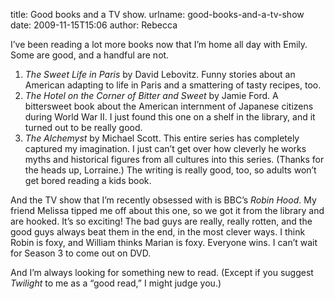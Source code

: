 title: Good books and a TV show.
urlname: good-books-and-a-tv-show
date: 2009-11-15T15:06
author: Rebecca

I&#x02bc;ve been reading a lot more books now that I&#x02bc;m home all day with
Emily. Some are good, and a handful are not.

1. _The Sweet Life in Paris_ by David Lebovitz. Funny stories about an American
   adapting to life in Paris and a smattering of tasty recipes, too.
2. _The Hotel on the Corner of Bitter and Sweet_ by Jamie Ford. A bittersweet
   book about the American internment of Japanese citizens during World War II.
   I just found this one on a shelf in the library, and it turned out to be
   really good.
3. _The Alchemyst_ by Michael Scott. This entire series has completely captured
   my imagination. I just can&#x02bc;t get over how cleverly he works myths and
   historical figures from all cultures into this series. (Thanks for the heads
   up, Lorraine.) The writing is really good, too, so adults won&#x02bc;t get
   bored reading a kids book.

And the TV show that I&#x02bc;m recently obsessed with is BBC&#x02bc;s _Robin
Hood_. My friend Melissa tipped me off about this one, so we got it from the
library and are hooked. It&#x02bc;s so exciting! The bad guys are really, really
rotten, and the good guys always beat them in the end, in the most clever ways.
I think Robin is foxy, and William thinks Marian is foxy. Everyone wins. I
can&#x02bc;t wait for Season 3 to come out on DVD.

And I&#x02bc;m always looking for something new to read. (Except if you suggest
_Twilight_ to me as a &ldquo;good read,&rdquo; I might judge you.)
